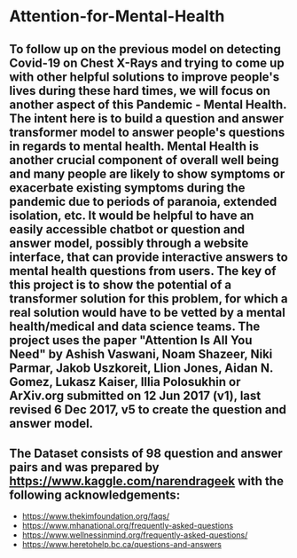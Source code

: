 # Attention-for-Mental-Health
## To follow up on the previous model on detecting Covid-19 on Chest X-Rays and trying to come up with other helpful solutions to improve people's lives during these hard times, we will focus on another aspect of this Pandemic - Mental Health. The intent here is to build a question and answer transformer model to answer people's questions in  regards to mental health. Mental Health is another crucial component of overall well being and many people are likely to show symptoms or exacerbate existing symptoms during the pandemic due to periods of paranoia, extended isolation, etc. It would be helpful to have an easily accessible chatbot or question and answer model, possibly through a website interface, that can provide interactive answers to mental health questions from users. The key of this project is to show the potential of a transformer solution for this problem, for which a real solution would have to be vetted by a mental health/medical and data science teams. The project uses the paper "Attention Is All You Need" by Ashish Vaswani, Noam Shazeer, Niki Parmar, Jakob Uszkoreit, Llion Jones, Aidan N. Gomez, Lukasz Kaiser, Illia Polosukhin or ArXiv.org submitted on 12 Jun 2017 (v1), last revised 6 Dec 2017, v5 to create the question and answer model.   

## The Dataset consists of 98 question and answer pairs and was prepared by https://www.kaggle.com/narendrageek with the following acknowledgements:
* https://www.thekimfoundation.org/faqs/ 
* https://www.mhanational.org/frequently-asked-questions 
* https://www.wellnessinmind.org/frequently-asked-questions/ 
* https://www.heretohelp.bc.ca/questions-and-answers
